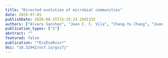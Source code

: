 ```yaml
---
title: "Directed evolution of microbial communities"
date: 2020-07-01
publishDate: 2020-08-25T15:35:24.269133Z
authors: ["Alvaro Sanchez", "Jean C. C. Vila", "Chang-Yu Chang", "Juan Diaz-Colunga", "Sylvie Estrela", "Maria Rebolleda-Gomez"]
publication_types: ["2"]
abstract: ""
featured: false
publication: "*EcoEvoRxiv*"
doi: "10.32942/osf.io/gsz7j"
---
```


